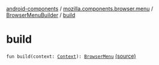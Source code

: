 [android-components](../../index.md) / [mozilla.components.browser.menu](../index.md) / [BrowserMenuBuilder](index.md) / [build](./build.md)

# build

`fun build(context: `[`Context`](https://developer.android.com/reference/android/content/Context.html)`): `[`BrowserMenu`](../-browser-menu/index.md) [(source)](https://github.com/mozilla-mobile/android-components/blob/master/components/browser/menu/src/main/java/mozilla/components/browser/menu/BrowserMenuBuilder.kt#L17)